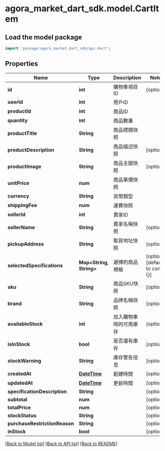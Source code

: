 # agora_market_dart_sdk.model.CartItem

## Load the model package
```dart
import 'package:agora_market_dart_sdk/api.dart';
```

## Properties
Name | Type | Description | Notes
------------ | ------------- | ------------- | -------------
**id** | **int** | 購物車項目ID | [optional] 
**userId** | **int** | 用戶ID | 
**productId** | **int** | 商品ID | 
**quantity** | **int** | 商品數量 | 
**productTitle** | **String** | 商品標題快照 | 
**productDescription** | **String** | 商品描述快照 | [optional] 
**productImage** | **String** | 商品主圖快照 | [optional] 
**unitPrice** | **num** | 商品單價快照 | 
**currency** | **String** | 貨幣類型 | 
**shippingFee** | **num** | 運費快照 | 
**sellerId** | **int** | 賣家ID | 
**sellerName** | **String** | 賣家名稱快照 | [optional] 
**pickupAddress** | **String** | 取貨地址快照 | [optional] 
**selectedSpecifications** | **Map<String, String>** | 選擇的商品規格 | [optional] [default to const {}]
**sku** | **String** | 商品SKU快照 | [optional] 
**brand** | **String** | 品牌名稱快照 | [optional] 
**availableStock** | **int** | 加入購物車時的可用庫存 | [optional] 
**isInStock** | **bool** | 是否還有庫存 | [optional] 
**stockWarning** | **String** | 庫存警告信息 | [optional] 
**createdAt** | [**DateTime**](DateTime.md) | 創建時間 | [optional] 
**updatedAt** | [**DateTime**](DateTime.md) | 更新時間 | [optional] 
**specificationDescription** | **String** |  | [optional] 
**subtotal** | **num** |  | [optional] 
**totalPrice** | **num** |  | [optional] 
**stockStatus** | **String** |  | [optional] 
**purchaseRestrictionReason** | **String** |  | [optional] 
**inStock** | **bool** |  | [optional] 

[[Back to Model list]](../README.md#documentation-for-models) [[Back to API list]](../README.md#documentation-for-api-endpoints) [[Back to README]](../README.md)


